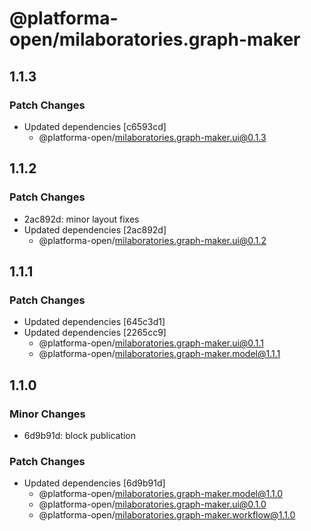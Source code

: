 # @platforma-open/milaboratories.graph-maker

## 1.1.3

### Patch Changes

- Updated dependencies [c6593cd]
  - @platforma-open/milaboratories.graph-maker.ui@0.1.3

## 1.1.2

### Patch Changes

- 2ac892d: minor layout fixes
- Updated dependencies [2ac892d]
  - @platforma-open/milaboratories.graph-maker.ui@0.1.2

## 1.1.1

### Patch Changes

- Updated dependencies [645c3d1]
- Updated dependencies [2265cc9]
  - @platforma-open/milaboratories.graph-maker.ui@0.1.1
  - @platforma-open/milaboratories.graph-maker.model@1.1.1

## 1.1.0

### Minor Changes

- 6d9b91d: block publication

### Patch Changes

- Updated dependencies [6d9b91d]
  - @platforma-open/milaboratories.graph-maker.model@1.1.0
  - @platforma-open/milaboratories.graph-maker.ui@0.1.0
  - @platforma-open/milaboratories.graph-maker.workflow@1.1.0
